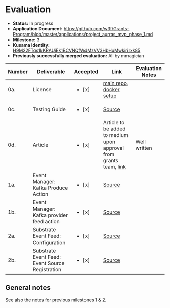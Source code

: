 # Evaluation

* **Status:** In progress
* **Application Document:** https://github.com/w3f/Grants-Program/blob/master/applications/project_aurras_mvp_phase_1.md
* **Milestone:** 3
* **Kusama Identity:** [H9M22FTqs1kKRAUiEk1BCVNQfWdMzVV3HbHuMwkirirxk85](https://polkascan.io/pre/kusama/account/H9M22FTqs1kKRAUiEk1BCVNQfWdMzVV3HbHuMwkirirxk85)
* **Previously successfully merged evaluation:** All by mmagician

| Number | Deliverable                                     | Accepted               | Link                                                                                                                                                                   | Evaluation Notes |
|--------|-------------------------------------------------|------------------------|------------------------------------------------------------------------------------------------------------------------------------------------------------------------|------------------|
| 0a.    | License                                         | <ul><li>[x] </li></ul> | [main repo](https://github.com/HugoByte/aurras/blob/next/LICENSE), [docker setup](https://github.com/HugoByte/aurras-deployment-docker-compose/blob/master/LICENSE)    |                  |
| 0c.    | Testing Guide                                   | <ul><li>[x] </li></ul> | [Source](https://github.com/HugoByte/aurras-event-feed-substrate-js/tree/next/tests)                                                                                   |                  |
| 0d.    | Article                                         | <ul><li>[x] </li></ul> | Article to be added to medium upon approval from grants team, [link](https://docs.google.com/document/d/1NQP6cO1A3k60JivtbYClxHjdu4j1qqSfwj-bCnaLAFg/edit?usp=sharing) | Well written     |
| 1a.    | Event Manager: Kafka Produce Action             | <ul><li>[x] </li></ul> | [Source](https://github.com/HugoByte/aurras/tree/next/actions/event-producer)                                                                                          |                  |
| 1b.    | Event Manager: Kafka provider feed action       | <ul><li>[x] </li></ul> | [Source](https://github.com/HugoByte/aurras/tree/next/actions/kafka-provider-feed)                                                                                     |                  |
| 2a.    | Substrate Event Feed: Configuration             | <ul><li>[x] </li></ul> | [Source](https://github.com/HugoByte/aurras-event-feed-substrate-js)                                                                                                   |                  |
| 2b.    | Substrate Event Feed: Event Source Registration | <ul><li>[x] </li></ul> | [Source](https://github.com/HugoByte/aurras/blob/next/register_event_source.sh)                                                                                        |                  |

## General notes

See also the notes for previous milestones [1](./aurras_1_mmagician.md) & [2](./aurras_2_mmagician.md).
